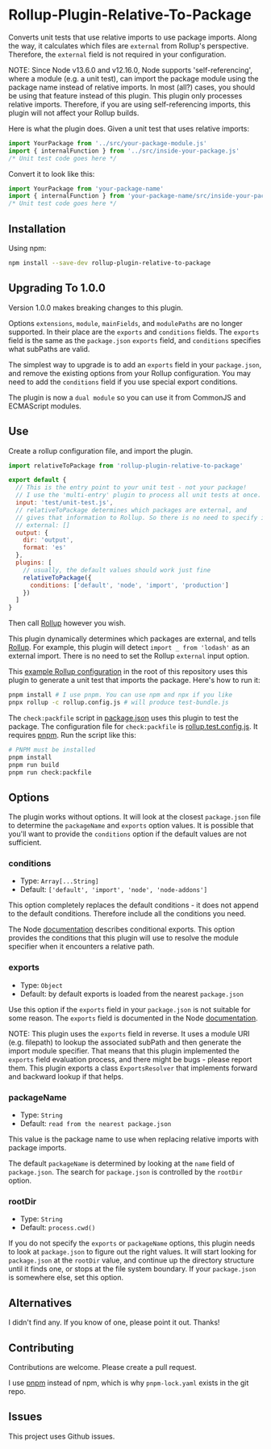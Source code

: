 # Rollup-Plugin-Relative-To-Package

Converts unit tests that use relative imports to use package imports. Along the way, it calculates which files are `external` from Rollup's perspective. Therefore, the `external` field is not required in your configuration.

NOTE: Since Node v13.6.0 and v12.16.0, Node supports 'self-referencing', where a module (e.g. a unit test), can import the package module using the package name instead of relative imports. In most (all?) cases, you should be using that feature instead of this plugin. This plugin only processes relative imports. Therefore, if you are using self-referencing imports, this plugin will not affect your Rollup builds.

Here is what the plugin does. Given a unit test that uses relative imports:

```javascript
import YourPackage from '../src/your-package-module.js'
import { internalFunction } from '../src/inside-your-package.js'
/* Unit test code goes here */
```

Convert it to look like this:

```javascript
import YourPackage from 'your-package-name'
import { internalFunction } from 'your-package-name/src/inside-your-package'
/* Unit test code goes here */
```

## Installation

Using npm:

```bash
npm install --save-dev rollup-plugin-relative-to-package
```

## Upgrading To 1.0.0

Version 1.0.0 makes breaking changes to this plugin.

Options `extensions`, `module`, `mainFields`, and `modulePaths` are no longer supported. In their place are the `exports` and `conditions` fields. The `exports` field is the same as the `package.json` `exports` field, and `conditions` specifies what subPaths are valid.

The simplest way to upgrade is to add an `exports` field in your `package.json`, and remove the existing options from your Rollup configuration. You may need to add the `conditions` field if you use special export conditions.

The plugin is now a `dual module` so you can use it from CommonJS and ECMAScript modules.

## Use

Create a rollup configuration file, and import the plugin.

```javascript
import relativeToPackage from 'rollup-plugin-relative-to-package'

export default {
  // This is the entry point to your unit test - not your package!
  // I use the 'multi-entry' plugin to process all unit tests at once.
  input: 'test/unit-test.js',
  // relativeToPackage determines which packages are external, and
  // gives that information to Rollup. So there is no need to specify it.
  // external: []
  output: {
    dir: 'output',
    format: 'es'
  },
  plugins: [
    // usually, the default values should work just fine
    relativeToPackage({
      conditions: ['default', 'node', 'import', 'production']
    })
  ]
}
```

Then call [Rollup](https://rollupjs.org/guide/en/) however you wish.

This plugin dynamically determines which packages are external, and tells [Rollup](https://rollupjs.org/guide/en/). For example, this plugin will detect `import _ from 'lodash'` as an external import. There is no need to set the Rollup `external` input option.

This [example Rollup configuration](./rollup.config.js) in the root of this repository uses this plugin to generate a unit test that imports the package. Here's how to run it:

```bash
pnpm install # I use pnpm. You can use npm and npx if you like
pnpx rollup -c rollup.config.js # will produce test-bundle.js
```

The `check:packfile` script in [package.json](./package.json) uses this plugin to test the package. The configuration file for `check:packfile` is [rollup.test.config.js](./rollup.test.config.js). It requires [pnpm](https://pnpm.js.org/). Run the script like this:

```bash
# PNPM must be installed
pnpm install
pnpm run build
pnpm run check:packfile
```

## Options

The plugin works without options. It will look at the closest `package.json` file to determine the `packageName` and `exports` option values. It is possible that you'll want to provide the `conditions` option if the default values are not sufficient.

### conditions

* Type: `Array[...String]`
* Default: `['default', 'import', 'node', 'node-addons']`

This option completely replaces the default conditions - it does not append to the default conditions. Therefore include all the conditions you need.

The Node [documentation](https://nodejs.org/dist/latest-v14.x/docs/api/packages.html#packages_conditional_exports) describes conditional exports. This option provides the conditions that this plugin will use to resolve the module specifier when it encounters a relative path.

### exports

* Type: `Object`
* Default: by default exports is loaded from the nearest `package.json`

Use this option if the `exports` field in your `package.json` is not suitable for some reason. The `exports` field is documented in the Node [documentation](https://nodejs.org/dist/latest-v14.x/docs/api/packages.html#packages_package_entry_points).

NOTE: This plugin uses the `exports` field in reverse. It uses a module URI (e.g. filepath) to lookup the associated subPath and then generate the import module specifier. That means that this plugin implemented the `exports` field evaluation process, and there might be bugs - please report them. This plugin exports a class `ExportsResolver` that implements forward and backward lookup if that helps.

### packageName

* Type: `String`
* Default: `read from the nearest package.json`

This value is the package name to use when replacing relative imports with package imports.

The default `packageName` is determined by looking at the `name` field of `package.json`. The search for `package.json` is controlled by the `rootDir` option.

### rootDir

* Type: `String`
* Default: `process.cwd()`

If you do not specify the `exports` or `packageName` options, this plugin needs to look at `package.json` to figure out the right values. It will start looking for `package.json` at the `rootDir` value, and continue up the directory structure until it finds one, or stops at the file system boundary. If your `package.json` is somewhere else, set this option.

## Alternatives

I didn't find any. If you know of one, please point it out. Thanks!

## Contributing

Contributions are welcome. Please create a pull request.

I use [pnpm](https://pnpm.js.org/) instead of npm, which is why `pnpm-lock.yaml` exists in the git repo.

## Issues

This project uses Github issues.
